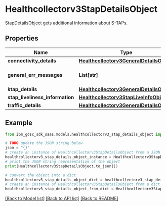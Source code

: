 # Healthcollectorv3StapDetailsObject

StapDetailsObject gets additional information about S-TAPs.

## Properties

Name | Type | Description | Notes
------------ | ------------- | ------------- | -------------
**connectivity_details** | [**Healthcollectorv3GeneralDetailsObject**](Healthcollectorv3GeneralDetailsObject.md) |  | [optional] 
**general_err_messages** | **List[str]** | General error messages. | [optional] 
**ktap_details** | [**Healthcollectorv3GeneralDetailsObject**](Healthcollectorv3GeneralDetailsObject.md) |  | [optional] 
**stap_liveliness_information** | [**Healthcollectorv3StapLiveInfoObject**](Healthcollectorv3StapLiveInfoObject.md) |  | [optional] 
**traffic_details** | [**Healthcollectorv3GeneralDetailsObject**](Healthcollectorv3GeneralDetailsObject.md) |  | [optional] 

## Example

```python
from ibm_gdsc_sdk_saas.models.healthcollectorv3_stap_details_object import Healthcollectorv3StapDetailsObject

# TODO update the JSON string below
json = "{}"
# create an instance of Healthcollectorv3StapDetailsObject from a JSON string
healthcollectorv3_stap_details_object_instance = Healthcollectorv3StapDetailsObject.from_json(json)
# print the JSON string representation of the object
print(Healthcollectorv3StapDetailsObject.to_json())

# convert the object into a dict
healthcollectorv3_stap_details_object_dict = healthcollectorv3_stap_details_object_instance.to_dict()
# create an instance of Healthcollectorv3StapDetailsObject from a dict
healthcollectorv3_stap_details_object_from_dict = Healthcollectorv3StapDetailsObject.from_dict(healthcollectorv3_stap_details_object_dict)
```
[[Back to Model list]](../README.md#documentation-for-models) [[Back to API list]](../README.md#documentation-for-api-endpoints) [[Back to README]](../README.md)



